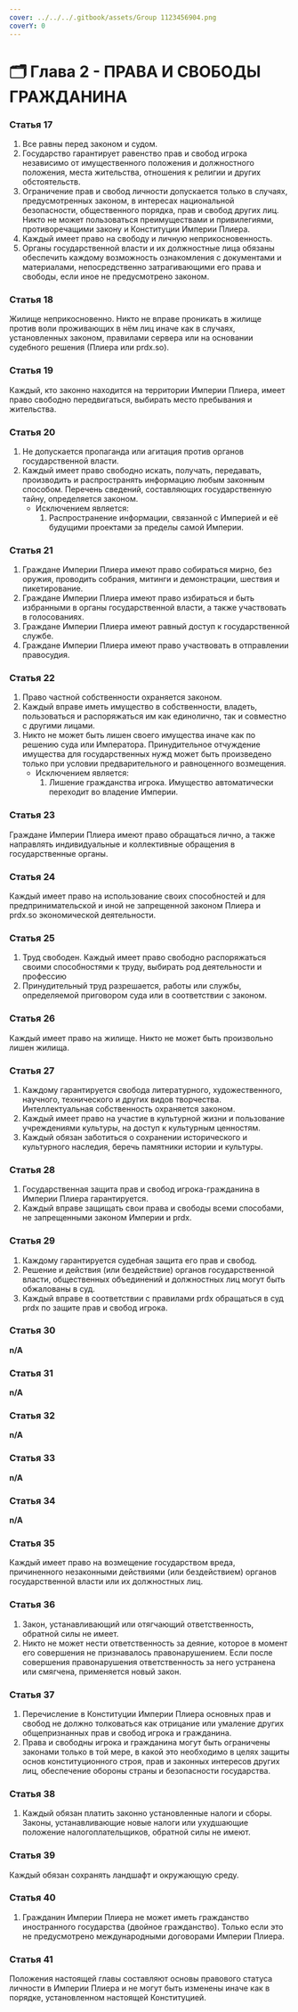 ```yaml
---
cover: ../../../.gitbook/assets/Group 1123456904.png
coverY: 0
---
```


# 🗂️ Глава 2 - ПРАВА И СВОБОДЫ ГРАЖДАНИНА

### **Статья 17**

1. Все равны перед законом и судом.
2. Государство гарантирует равенство прав и свобод игрока независимо от имущественного положения и должностного положения, места жительства, отношения к религии и других обстоятельств.
3. Ограничение прав и свобод личности допускается только в случаях, предусмотренных законом, в интересах национальной безопасности, общественного порядка, прав и свобод других лиц. Никто не может пользоваться преимуществами и привилегиями, противоречащими закону и Конституции Империи Плиера.
4. Каждый имеет право на свободу и личную неприкосновенность.
5. Органы государственной власти и их должностные лица обязаны обеспечить каждому возможность ознакомления с документами и материалами, непосредственно затрагивающими его права и свободы, если иное не предусмотрено законом.

### **Статья 18**

Жилище неприкосновенно. Никто не вправе проникать в жилище против воли проживающих в нём лиц иначе как в случаях, установленных законом, правилами сервера или на основании судебного решения (Плиера или prdx.so).

### **Статья 19**

Каждый, кто законно находится на территории Империи Плиера, имеет право свободно передвигаться, выбирать место пребывания и жительства.

### **Статья 20**

1. Не допускается пропаганда или агитация против органов государственной власти.
2. Каждый имеет право свободно искать, получать, передавать, производить и распространять информацию любым законным способом. Перечень сведений, составляющих государственную тайну, определяется законом.
   * Исключением является:
     1. Распространение информации, связанной с Империей и её будущими проектами за пределы самой Империи.

### **Статья 21**

1. Граждане Империи Плиера имеют право собираться мирно, без оружия, проводить собрания, митинги и демонстрации, шествия и пикетирование.
2. Граждане Империи Плиера имеют право избираться и быть избранными в органы государственной власти, а также участвовать в голосованиях.
3. Граждане Империи Плиера имеют равный доступ к государственной службе.
4. Граждане Империи Плиера имеют право участвовать в отправлении правосудия.

### **Статья 22**

1. Право частной собственности охраняется законом.
2. Каждый вправе иметь имущество в собственности, владеть, пользоваться и распоряжаться им как единолично, так и совместно с другими лицами.
3. Никто не может быть лишен своего имущества иначе как по решению суда или Императора. Принудительное отчуждение имущества для государственных нужд может быть произведено только при условии предварительного и равноценного возмещения.
   * Исключением является:
     1. Лишение гражданства игрока. Имущество автоматически переходит во владение Империи.

### **Статья 23**

Граждане Империи Плиера имеют право обращаться лично, а также направлять индивидуальные и коллективные обращения в государственные органы.

### **Статья 24**

Каждый имеет право на использование своих способностей и для предпринимательской и иной не запрещенной законом Плиера и prdx.so экономической деятельности.

### **Статья 25**

1. Труд свободен. Каждый имеет право свободно распоряжаться своими способностями к труду, выбирать род деятельности и профессию
2. Принудительный труд разрешается, работы или службы, определяемой приговором суда или в соответствии с законом.

### **Статья 26**

Каждый имеет право на жилище. Никто не может быть произвольно лишен жилища.

### **Статья 27**

1. Каждому гарантируется свобода литературного, художественного, научного, технического и других видов творчества. Интеллектуальная собственность охраняется законом.
2. Каждый имеет право на участие в культурной жизни и пользование учреждениями культуры, на доступ к культурным ценностям.
3. Каждый обязан заботиться о сохранении исторического и культурного наследия, беречь памятники истории и культуры.

### **Статья 28**

1. Государственная защита прав и свобод игрока-гражданина в Империи Плиера гарантируется.
2. Каждый вправе защищать свои права и свободы всеми способами, не запрещенными законом Империи и prdx.

### **Статья 29**

1. Каждому гарантируется судебная защита его прав и свобод.
2. Решение и действия (или бездействие) органов государственной власти, общественных объединений и должностных лиц могут быть обжалованы в суд.
3. Каждый вправе в соответствии с правилами prdx обращаться в суд prdx по защите прав и свобод игрока.

### **Статья 30**

**n/A**

### **Статья 31**

**n/A**

### **Статья 32**

**n/A**

### **Статья 33**

**n/A**

### **Статья 34**

**n/A**

### **Статья 35**

Каждый имеет право на возмещение государством вреда, причиненного незаконными действиями (или бездействием) органов государственной власти или их должностных лиц.

### **Статья 36**

1. Закон, устанавливающий или отягчающий ответственность, обратной силы не имеет.
2. Никто не может нести ответственность за деяние, которое в момент его совершения не признавалось правонарушением. Если после совершения правонарушения ответственность за него устранена или смягчена, применяется новый закон.

### **Статья 37**

1. Перечисление в Конституции Империи Плиера основных прав и свобод не должно толковаться как отрицание или умаление других общепризнанных прав и свобод игрока и гражданина.
2. Права и свободны игрока и гражданина могут быть ограничены законами только в той мере, в какой это необходимо в целях защиты основ конституционного строя, прав и законных интересов других лиц, обеспечение обороны страны и безопасности государства.

### **Статья 38**

1. Каждый обязан платить законно установленные налоги и сборы. Законы, устанавливающие новые налоги или ухудшающие положение налогоплательщиков, обратной силы не имеют.

### **Статья 39**

Каждый обязан сохранять ландшафт и окружающую среду.

### **Статья 40**

1. Гражданин Империи Плиера не может иметь гражданство иностранного государства (двойное гражданство). Только если это не предусмотрено международными договорами Империи Плиера.

### **Статья 41**

Положения настоящей главы составляют основы правового статуса личности в Империи Плиера и не могут быть изменены иначе как в порядке, установленном настоящей Конституцией.
